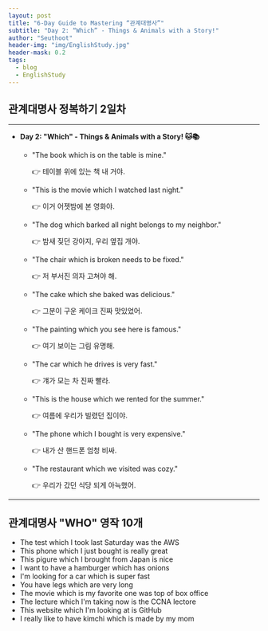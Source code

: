 ```yaml
---
layout: post
title: "6-Day Guide to Mastering “관계대명사”"
subtitle: "Day 2: “Which” - Things & Animals with a Story!"
author: "Seuthoot"
header-img: "img/EnglishStudy.jpg"
header-mask: 0.2
tags:
  - blog
  - EnglishStudy
---
```


## 관계대명사 정복하기 2일차

--------------------------------------------------


- **Day 2: "Which" - Things & Animals with a Story! 🐱📚**
    - "The book which is on the table is mine."
        
        👉 테이블 위에 있는 책 내 거야.
        
    - "This is the movie which I watched last night."
        
        👉 이거 어젯밤에 본 영화야.
        
    - "The dog which barked all night belongs to my neighbor."
        
        👉 밤새 짖던 강아지, 우리 옆집 개야.
        
    - "The chair which is broken needs to be fixed."
        
        👉 저 부서진 의자 고쳐야 해.
        
    - "The cake which she baked was delicious."
        
        👉 그분이 구운 케이크 진짜 맛있었어.
        
    - "The painting which you see here is famous."
        
        👉 여기 보이는 그림 유명해.
        
    - "The car which he drives is very fast."
        
        👉 걔가 모는 차 진짜 빨라.
        
    - "This is the house which we rented for the summer."
        
        👉 여름에 우리가 빌렸던 집이야.
        
    - "The phone which I bought is very expensive."
        
        👉 내가 산 핸드폰 엄청 비싸.
        
    - "The restaurant which we visited was cozy."
        
        👉 우리가 갔던 식당 되게 아늑했어.

---------------------------------------------------------------

## 관계대명사 "WHO" 영작 10개

- The test which I took last Saturday was the AWS
- This phone which I just bought is really great
- This pigure which I brought from Japan is nice
- I want to have a hamburger which has onions
- I'm looking for a car which is super fast
- You have legs which are very long
- The movie which is my favorite one was top of box office
- The lecture which I'm taking now is the CCNA lectore
- This website which I'm looking at is GitHub
- I really like to have kimchi which is made by my mom

